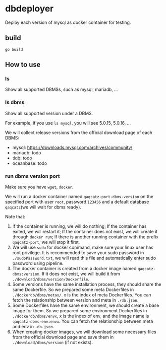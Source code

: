 # dbdeployer
Deploy each version of mysql as docker container for testing.

## build

```shell
go build
```

## How to use

### ls

Show all supported DBMSs, such as mysql, mariadb, ...

### ls dbms

Show all supported version under a DBMS.

For example, if you use `ls mysql`, you will see 5.0.15, 5.0.16, ...

We will collect release versions from the official download page of each DBMS:

* mysql: https://downloads.mysql.com/archives/community/
* mariadb: todo
* tidb: todo
* oceanbase: todo

### run dbms version port

Make sure you have `wget`, `docker`.

We will run a docker container named `qaqcatz-port-dbms-version` on the specified port
with user `root`, password `123456` and a default database `qaqcatz`(we will wait for dbms ready).

Note that:

  1. If the container is running, we will do nothing;
    If the container has exited, we will restart it;
  If the container does not exist, we will create it through `docker run`;
  If there is another running container with the prefix `qaqcatz-port`, we will stop it first.
  2. We will use `sudo` for docker command, make sure your linux user has root privilege.
    It is recommended to save your sudo password in `./sudoPassword.txt`,
  we will read this file and automatically enter sudo password using pipeline.
  3. The docker container is created from a docker image named `qaqcatz-dbms:version`.
    If it does not exist, we will build it from `./download/dbms/version/Dockerfile`.
  4. Some versions have the same installation process, they should share the same Dockerfile.
    So we prepared some meta Dockerfiles in `./dockerdb/dbms/metax/`.
  x is the index of meta Dockerfiles.
  You can fetch the relationship between version and meta in `./db.json`.
  5. Some Dockerfiles have the same environment, we should create a base image for them.
    So we prepared some environment Dockerfiles in `./dockerdb/dbms/envx`,
  x is the index of env, and the image name is `qaqcatz-dbms-env:envx`.
  You can fetch the relationship between meta and env in `.db.json`.
  6.   When creating docker images, we will download some necessary files from the official download page
  and save them in `./download/dbms/version` (if not exists).